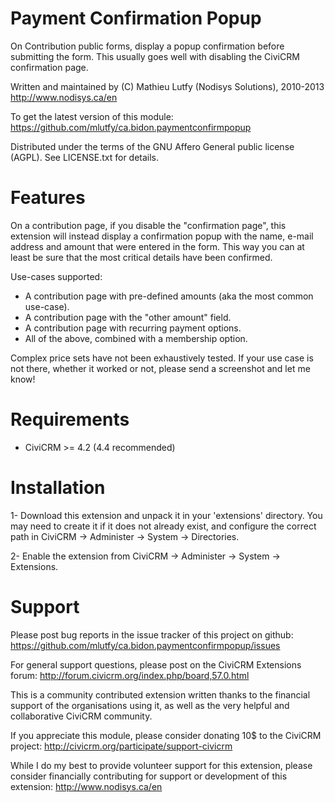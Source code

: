 Payment Confirmation Popup
==========================

On Contribution public forms, display a popup confirmation before submitting
the form. This usually goes well with disabling the CiviCRM confirmation page.

Written and maintained by (C) Mathieu Lutfy (Nodisys Solutions), 2010-2013
http://www.nodisys.ca/en

To get the latest version of this module:
https://github.com/mlutfy/ca.bidon.paymentconfirmpopup

Distributed under the terms of the GNU Affero General public license (AGPL).
See LICENSE.txt for details.

Features
========

On a contribution page, if you disable the "confirmation page", this
extension will instead display a confirmation popup with the name, e-mail
address and amount that were entered in the form. This way you can at
least be sure that the most critical details have been confirmed.

Use-cases supported:

* A contribution page with pre-defined amounts (aka the most common use-case).
* A contribution page with the "other amount" field.
* A contribution page with recurring payment options.
* All of the above, combined with a membership option.

Complex price sets have not been exhaustively tested. If your use case is not
there, whether it worked or not, please send a screenshot and let me know!

Requirements
============

- CiviCRM >= 4.2 (4.4 recommended)

Installation
============

1- Download this extension and unpack it in your 'extensions' directory.
   You may need to create it if it does not already exist, and configure
   the correct path in CiviCRM -> Administer -> System -> Directories.

2- Enable the extension from CiviCRM -> Administer -> System -> Extensions.

Support
=======

Please post bug reports in the issue tracker of this project on github:
https://github.com/mlutfy/ca.bidon.paymentconfirmpopup/issues

For general support questions, please post on the CiviCRM Extensions forum:
http://forum.civicrm.org/index.php/board,57.0.html

This is a community contributed extension written thanks to the financial
support of the organisations using it, as well as the very helpful and
collaborative CiviCRM community.

If you appreciate this module, please consider donating 10$ to the CiviCRM project:
http://civicrm.org/participate/support-civicrm

While I do my best to provide volunteer support for this extension, please
consider financially contributing for support or development of this extension:
http://www.nodisys.ca/en

